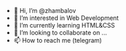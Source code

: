 - 👋 Hi, I’m @zhambalov
- 👀 I’m interested in Web Development
- 🌱 I’m currently learning HTML&CSS
- 💞️ I’m looking to collaborate on ...
- 📫 How to reach me (telegram)

<!---
zhambalov/zhambalov is a ✨ special ✨ repository because its `README.md` (this file) appears on your GitHub profile.
You can click the Preview link to take a look at your changes.
--->
